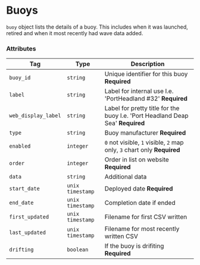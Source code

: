 # Buoys
`buoy` object lists the details of a buoy. This includes when it was launched, retired and when it most recently had wave data added.

### Attributes
| Tag | Type | Description |
| ------------- | ------------- | ----- |
| `buoy_id` | `string` | Unique identifier for this buoy **Required** |
| `label` | `string` | Label for internal use I.e. 'PortHeadland #32' **Required** |
| `web_display_label` | `string` | Label for pretty title for the buoy I.e. 'Port Headland Deap Sea' **Required** |
| `type` | `string` | Buoy manufacturer **Required** |
| `enabled` | `integer` | `0` not visible, `1` visible, `2` map only, `3` chart only  **Required** |
| `order` | `integer` | Order in list on website **Required** |
| `data` | `string` | Additional data |
| `start_date` |  `unix timestamp` | Deployed date **Required** |
| `end_date` |  `unix timestamp` | Completion date if ended |
| `first_updated` | `unix timestamp` | Filename for first CSV written |
| `last_updated` | `unix timestamp` | Filename for most recently written CSV |
| `drifting` | `boolean` | If the buoy is drifiting **Required** |
